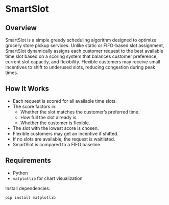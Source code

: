 # SmartSlot

## Overview

SmartSlot is a simple greedy scheduling algorithm designed to optimize grocery store pickup services. Unlike static or FIFO-based slot assignment, SmartSlot dynamically assigns each customer request to the best available time slot based on a scoring system that balances customer preference, current slot capacity, and flexibility. Flexible customers may receive small incentives to shift to underused slots, reducing congestion during peak times.

## How It Works

- Each request is scored for all available time slots.
- The score factors in:
  - Whether the slot matches the customer’s preferred time.
  - How full the slot already is.
  - Whether the customer is flexible.
- The slot with the lowest score is chosen.
- Flexible customers may get an incentive if shifted.
- If no slots are available, the request is waitlisted.
- SmartSlot is compared to a FIFO baseline.

## Requirements

- Python
- `matplotlib` for chart visualization

Install dependencies:
```bash
pip install matplotlib
